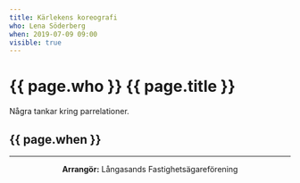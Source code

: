 ```yaml
---
title: Kärlekens koreografi
who: Lena Söderberg
when: 2019-07-09 09:00 
visible: true
---
```

<h1><strong>{{ page.who }}</strong> {{ page.title }} </h1>
<p>Några tankar kring parrelationer.</p>
<h2>{{ page.when }}</h2>
<hr />
<p class="infotext" style="text-align: center"><strong>Arrangör:</strong>
Långasands Fastighetsägareförening</p>
